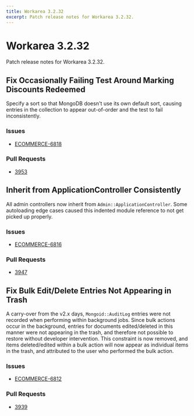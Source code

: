 ```yaml
---
title: Workarea 3.2.32
excerpt: Patch release notes for Workarea 3.2.32.
---
```


# Workarea 3.2.32

Patch release notes for Workarea 3.2.32.

## Fix Occasionally Failing Test Around Marking Discounts Redeemed

Specify a sort so that MongoDB doesn't use its own default sort, causing
entries in the collection to appear out-of-order and the test to fail
inconsistently.

### Issues

- [ECOMMERCE-6818](https://jira.tools.weblinc.com/browse/ECOMMERCE-6818)

### Pull Requests

- [3953](https://stash.tools.weblinc.com/projects/WL/repos/workarea/pull-requests/3953/overview)

## Inherit from ApplicationController Consistently

All admin controllers now inherit from `Admin::ApplicationController`.
Some autoloading edge cases caused this indented module reference to not
get picked up properly.

### Issues

- [ECOMMERCE-6816](https://jira.tools.weblinc.com/browse/ECOMMERCE-6816)

### Pull Requests

- [3947](https://stash.tools.weblinc.com/projects/WL/repos/workarea/pull-requests/3947/overview)

## Fix Bulk Edit/Delete Entries Not Appearing in Trash

A carry-over from the v2.x days, `Mongoid::AuditLog` entries were not
recorded when performing within background jobs. Since bulk actions
occur in the background, entries for documents edited/deleted in this
manner were not appearing in the trash, and therefore not possible to
restore without developer intervention. This constraint is now removed,
and items deleted/edited within a bulk action will now appear as
individual items in the trash, and attributed to the user who performed
the bulk action.

### Issues

- [ECOMMERCE-6812](https://jira.tools.weblinc.com/browse/ECOMMERCE-6812)

### Pull Requests

- [3939](https://stash.tools.weblinc.com/projects/WL/repos/workarea/pull-requests/3939/overview)

